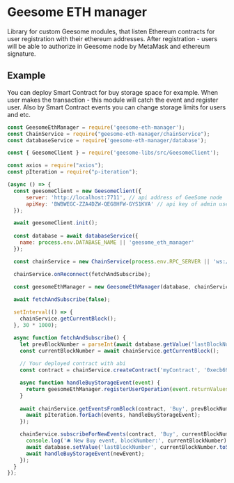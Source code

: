 # Geesome ETH manager
Library for custom Geesome modules, that listen Ethereum contracts for user registration with their ethereum addresses. 
After registration - users will be able to authorize in Geesome node by MetaMask and ethereum signature.

## Example
You can deploy Smart Contract for buy storage space for example. When user makes the transaction - this module will catch the event and register user.
Also by Smart Contract events you can change storage limits for users and etc.

```javascript
const GeesomeEthManager = require('geesome-eth-manager');
const ChainService = require("geesome-eth-manager/chainService");
const databaseService = require('geesome-eth-manager/database');

const { GeesomeClient } = require('geesome-libs/src/GeesomeClient');

const axios = require("axios");
const pIteration = require("p-iteration");

(async () => {
  const geesomeClient = new GeesomeClient({
      server: 'http://localhost:7711', // api address of GeeSome node
      apiKey: 'BWBWEGC-ZZA4DZW-QEG8HFW-GYS1KVA' // api key of admin user in GeeSome node
  });

  await geesomeClient.init();
  
  const database = await databaseService({
    name: process.env.DATABASE_NAME || 'geesome_eth_manager'
  });

  const chainService = new ChainService(process.env.RPC_SERVER || 'ws://localhost:8546');

  chainService.onReconnect(fetchAndSubscribe);

  const geesomeEthManager = new GeesomeEthManager(database, chainService, geesomeClient);
  
  await fetchAndSubscribe(false);

  setInterval(() => {
    chainService.getCurrentBlock();
  }, 30 * 1000);

  async function fetchAndSubscribe() {
    let prevBlockNumber = parseInt(await database.getValue('lastBlockNumber')) || 0;
    const currentBlockNumber = await chainService.getCurrentBlock();
    
    // Your deployed contract with abi
    const contract = chainService.createContract('myContract', '0xecb69875c977b2072f60995dcf46a32386d1efdb', [{"name":"buyStorage","inputs":[{"name":"_storageRecipient","type":"address"}],"outputs":[],"payable":false,"stateMutability":"nonpayable","type":"function","signature":"0x8119c065"},{"anonymous":false,"inputs":[{"indexed":false,"name":"storageRecipient","type":"uint256"}],"name":"Buy","type":"event","signature":"0x77f92a1b6a1a11de8ca49515ad4c1fad45632dd3442167d74b90b304a3c7a758"}]);

    async function handleBuyStorageEvent(event) {
      return geesomeEthManager.registerUserOperation(event.returnValues.storageRecipient);
    }
    
    await chainService.getEventsFromBlock(contract, 'Buy', prevBlockNumber).then(async (events) => {
      await pIteration.forEach(events, handleBuyStorageEvent);
    });

    chainService.subscribeForNewEvents(contract, 'Buy', currentBlockNumber, async (err, newEvent) => {
      console.log('🛎 New Buy event, blockNumber:', currentBlockNumber);
      await database.setValue('lastBlockNumber', currentBlockNumber.toString());
      await handleBuyStorageEvent(newEvent);
    });
  }
});
```
